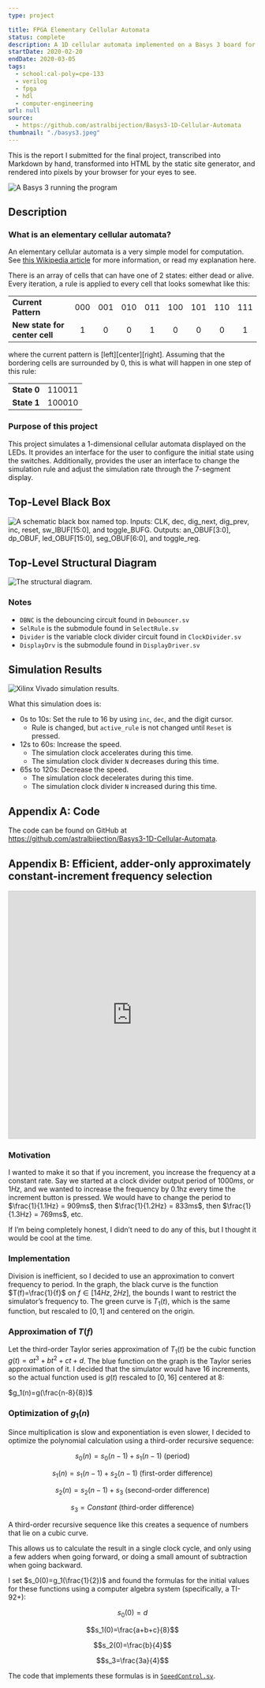 ```yaml
---
type: project

title: FPGA Elementary Cellular Automata
status: complete
description: A 1D cellular automata implemented on a Basys 3 board for CPE 133 final
startDate: 2020-02-20
endDate: 2020-03-05
tags:
  - school:cal-poly=cpe-133
  - verilog
  - fpga
  - hdl
  - computer-engineering
url: null
source:
  - https://github.com/astralbijection/Basys3-1D-Cellular-Automata
thumbnail: "./basys3.jpeg"
---
```


This is the report I submitted for the final project, transcribed into Markdown by hand, transformed into HTML by the static site generator, and rendered into pixels by your browser for your eyes to see.

![A Basys 3 running the program](./basys3.jpeg)

## Description

### What is an elementary cellular automata?

An elementary cellular automata is a very simple model for computation. See [this Wikipedia article](https://en.wikipedia.org/wiki/Elementary_cellular_automaton) for more information, or read my explanation here.

There is an array of cells that can have one of 2 states: either dead or alive. Every iteration, a rule is applied to every cell that looks somewhat like this:

|                               |     |     |     |     |     |     |     |     |
| :---------------------------- | :-: | :-: | :-: | :-: | :-: | :-: | :-: | :-: |
| **Current Pattern**           | 000 | 001 | 010 | 011 | 100 | 101 | 110 | 111 |
| **New state for center cell** |  1  |  0  |  0  |  1  |  0  |  0  |  0  |  1  |

where the current pattern is \[left]\[center]\[right]. Assuming that the bordering cells are surrounded by 0, this is what will happen in one step of this rule:

|             |        |
| :---------- | -----: |
| **State 0** | 110011 |
| **State 1** | 100010 |

### Purpose of this project

This project simulates a 1-dimensional cellular automata displayed on the LEDs. It provides an interface for the user to configure the initial state using the switches. Additionally, provides the user an interface to change the simulation rule and adjust the simulation rate through the 7-segment display.

## Top-Level Black Box

![A schematic black box named top. Inputs: CLK, dec, dig_next, dig_prev, inc, reset, sw_IBUF[15:0], and toggle_BUFG. Outputs: an_OBUF[3:0], dp_OBUF, led_OBUF[15:0], seg_OBUF[6:0], and toggle_reg.](blackbox.png)

## Top-Level Structural Diagram

![The structural diagram.](./structural.jpg)

### Notes

- `DBNC` is the debouncing circuit found in `Debouncer.sv`
- `SelRule` is the submodule found in `SelectRule.sv`
- `Divider` is the variable clock divider circuit found in `ClockDivider.sv`
- `DisplayDrv` is the submodule found in `DisplayDriver.sv`

## Simulation Results

![Xilinx Vivado simulation results.](simulation.png)

What this simulation does is:

- 0s to 10s: Set the rule to 16 by using `inc`, `dec`, and the digit cursor.
  - Rule is changed, but `active_rule` is not changed until `Reset` is pressed.
- 12s to 60s: Increase the speed.
  - The simulation clock accelerates during this time.
  - The simulation clock divider `N` decreases during this time.
- 65s to 120s: Decrease the speed.
  - The simulation clock decelerates during this time.
  - The simulation clock divider `N` increased during this time.

## Appendix A: Code

The code can be found on GitHub at https://github.com/astralbijection/Basys3-1D-Cellular-Automata.

## Appendix B: Efficient, adder-only approximately constant-increment frequency selection

<iframe src="https://www.desmos.com/calculator/ehfsvq25rk?embed" width="500px" height="500px" style="border: 1px solid #ccc" frameborder=0></iframe>

### Motivation

I wanted to make it so that if you increment, you increase the frequency at a constant rate. Say we started at a clock divider output period of $1000ms$, or $1Hz$, and we wanted to increase the frequency by 0.1hz every time the increment button is pressed. We would have to change the period to $\frac{1}{1.1Hz} = 909ms$, then $\frac{1}{1.2Hz} = 833ms$, then $\frac{1}{1.3Hz} = 769ms$, etc.

If I’m being completely honest, I didn’t need to do any of this, but I thought it would be cool at the time.

### Implementation

Division is inefficient, so I decided to use an approximation to convert frequency to period. In the graph, the black curve is the function $T(f)=\frac{1}{f}$ on $f \in [14 Hz,2 Hz]$, the bounds I want to restrict the simulator’s frequency to. The green curve is $T_1(t)$, which is the same function, but rescaled to $[0,1]$ and centered on the origin.

### Approximation of $T(f)$

Let the third-order Taylor series approximation of $T_1(t)$ be the cubic function $g(t)=at^3+bt^2+ct+d$. The blue function on the graph is the Taylor series approximation of it. I decided that the simulator would have 16 increments, so the actual function used is $g(t)$ rescaled to $[0,16]$ centered at 8:

$g_1(n)=g(\frac{n-8}{8})$

### Optimization of $g_1(n)$

Since multiplication is slow and exponentiation is even slower, I decided to optimize the polynomial calculation using a third-order recursive sequence:

$$s_0(n)=s_0(n-1)+s_1(n-1) \text{ (period)}$$

$$s_1(n)=s_1(n-1)+s_2(n-1) \text{ (first-order difference)}$$

$$s_2(n)=s_2(n-1)+s_3 \text{ (second-order difference)}$$

$$s_3=Constant \text{ (third-order difference)}$$

A third-order recursive sequence like this creates a sequence of numbers that lie on a cubic curve.

This allows us to calculate the result in a single clock cycle, and only using a few adders when going forward, or doing a small amount of subtraction when going backward.

I set $s_0(0)=g_1(\frac{1}{2})$ and found the formulas for the initial values for these functions using a computer algebra system (specifically, a TI-92+):

$$s_0(0)=d$$

$$s_1(0)=\frac{a+b+c}{8}$$

$$s_2(0)=\frac{b}{4}$$

$$s_3=\frac{3a}{4}$$

The code that implements these formulas is in [`SpeedControl.sv`](https://github.com/astralbijection/Basys3-1D-Cellular-Automata/blob/master/FinalProject.srcs/sources_1/new/SpeedControl.sv).
